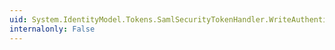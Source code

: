 ```yaml
---
uid: System.IdentityModel.Tokens.SamlSecurityTokenHandler.WriteAuthenticationStatement(System.Xml.XmlWriter,System.IdentityModel.Tokens.SamlAuthenticationStatement)
internalonly: False
---
```

